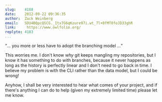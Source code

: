 ```yaml
---
slug:    4188
date:    2012-09-22 09:36:35
author:  Zack Weinberg
email:   SDU4BQpcQSCG._Itx7G6qKzure97i.wt_7l+0fMT0foJD33ghR
link:     https://www.owlfolio.org/
replyto: 4183
...
```


<q>... you more or less have to adopt the branching model ...</q>

This worries me.  I don't know <i>why</i> git keeps mangling my
repositories, but I know it has something to do with branches, because
it never happens as long as the history is perfectly linear and I
don't need to go back in time.  I believe my problem is with the CLI
rather than the data model, but I could be wrong!

Anyhow, I shall be very interested to hear what comes of your project,
and if there's anything I can do to help (given my extremely limited
time) please let me know.
